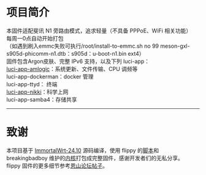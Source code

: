 # 项目简介
本固件适配斐讯 N1 旁路由模式，追求轻量（不具备 PPPoE、WiFi 相关功能）<br>
每周一0点自动开始打包<br>
（如遇到刷入emmc失败可执行/root/install-to-emmc.sh no 99 meson-gxl-s905d-phicomm-n1.dtb：s905d：u-boot-n1.bin ext4）<br>
固件包含Argon皮肤、完整 IPv6 支持，以及下列 luci-app：<br>
[luci-app-amlogic](https://github.com/ophub/luci-app-amlogic)：系统更新、文件传输、CPU 调频等<br>
luci-app-dockerman：docker 管理<br>
luci-app-ttyd： 终端<br>
[luci-app-nikki](https://github.com/nikkinikki-org/OpenWrt-nikki)：科学上网<br>
luci-app-samba4：存储共享
***
# 致谢
本项目基于 [ImmortalWrt-24.10](https://github.com/immortalwrt/immortalwrt/tree/openwrt-24.10) 源码编译，使用 flippy 的[脚本](https://github.com/unifreq/openwrt_packit)和 breakingbadboy 维护的[内核](https://github.com/breakingbadboy/OpenWrt/releases/tag/kernel_stable)打包成完整固件，感谢开发者们的无私分享。<br>
flippy 固件的更多细节参考[恩山论坛帖子](https://www.right.com.cn/forum/thread-4076037-1-1.html)。
